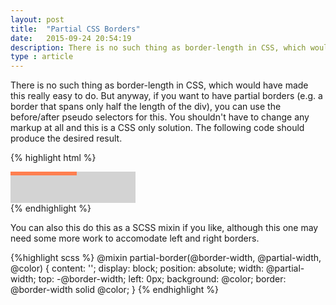 ```yaml
---
layout: post
title:  "Partial CSS Borders"
date:   2015-09-24 20:54:19
description: There is no such thing as border-length in CSS, which would have made this really easy to do
type : article
---
```


There is no such thing as border-length in CSS, which would have made this really easy to do. But anyway, 
if you want to have partial borders (e.g. a border that spans only half the length of the div), you can 
use the before/after pseudo selectors for this. You shouldn't have to change any markup at all and this 
is a CSS only solution. The following code should produce the desired result.

{% highlight html %}
<style>
.border-div {
    width: 200px;
    height: 50px;
    background-color: lightgrey;
    position: relative;
}

.border-div:after {
    content: '';
    display: block;
    position: absolute;
    width: 100px;
    top: -0px;
    left: 0px;
    border: 3px solid coral;
}
</style>
<div class="border-div"></div>
{% endhighlight %}

You can also this do this as a SCSS mixin if you like, although this one may need some more work to accomodate 
left and right borders.

{%highlight scss %}
@mixin partial-border(@border-width, @partial-width, @color) {
    content: '';
    display: block;
    position: absolute;
    width: @partial-width;
    top: -@border-width;
    left: 0px;
    background: @color;
    border: @border-width solid @color;
}
{% endhighlight %}
